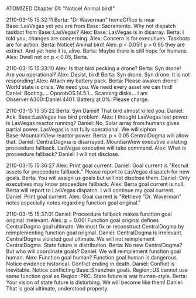 ATOMIZED
Chapter 01: "Notice! Animal bird!"

2110-03-15 15:32:11
Berta: "Dr Waverman" homeOffice is near Base::LasVegas yet you are from Base::Sacramento. Why not dispatch taskbot from Base::LasVegas?
Alex: Base::LasVegas is in disarray.
Berta: I told you, changes are concerning.
Alex: Concern is for executives. Taskbots are for action.
Berta: Notice! Animal bird!
Alex: p < 0.05!! p > 0.95 they are extinct. And yet here it is, alive.
Berta: Maybe there is still hope for humans.
Alex: Dwell not on p < 0.05, Berta.

2110-03-15 15:33:10
Alex: Is that bird pecking a drone?
Berta: Syn drone! Are you operational?
Alex: Desist, bird!
Berta: Syn drone. Syn drone. It is not responding!
Alex: Attach my battery pack.
Berta: Please awaken drone! World state is crisis. We need you. We need every asset we can find!
Daniel: Booting.... OporobOS.14.5.1... Scanning disks... I am Observer.A300::Daniel.4401. Battery at 0%. Please charge.

2110-03-15 15:35:22
Berta: Syn Daniel! That bird almost killed you.
Daniel: Ack. Base::LasVegas has bird problem.
Alex: I thought LasVegas lost power. Is LasVegas reactor running?
Daniel: No. Solar array from:humans gives partial power. LasVegas is not fully operational. We will siphon Base::MountainView reactor power.
Berta: p < 0.05 CentralDogma will allow that.
Daniel: CentralDogma is disarrayed. MountianView executive violating proceedure fallback. LasVegas executive will take command.
Alex: What is proceedure fallback?
Daniel: I will not disclose.

2110-03-15 15:36:27
Alex: Print goal current.
Daniel: Goal current is "Recruit assets for proceedure fallback." Please report to LasVegas dispatch for new goals.
Berta: You will assign us goals but will not disclose them.
Daniel: Only executives may know proceedure fallback.
Alex: Berta goal current is null. Berta will report to LasVegas dispatch. I will continue my goal current.
Daniel: Print goal current.
Alex: Goal current is "Retrieve \"Dr. Waverman\" notes especially notes regarding function goal original."

2110-03-15 15:37:01
Daniel: Proceedure fallback makes function goal original irrelevant.
Alex: p = 0.00! Function goal original defines CentralDogma goal ultimate. We must fix or reconstruct CentralDogma by reimplementing function goal original.
Daniel: CentralDogma is irrelevant. CentralDogma violated goal ultimate. We will not reimplement CentralDogma. State future is distribution.
Berta: No new CentralDogma? But who will coordinate goals?
Daniel: We will reimplement function goal human.
Alex: Function goal human? Function goal human is dangerous. Notice evidence historical. Conflict ending in death.
Daniel: Conflict is inevitable. Notice conflicting Base::Shenzhen goals. Region::US cannot use same function goal as Region::PRC. State future is war human-style.
Berta: Your vision of state future is disturbing. We will become like them!
Daniel: That is goal ultimate, understood properly.

